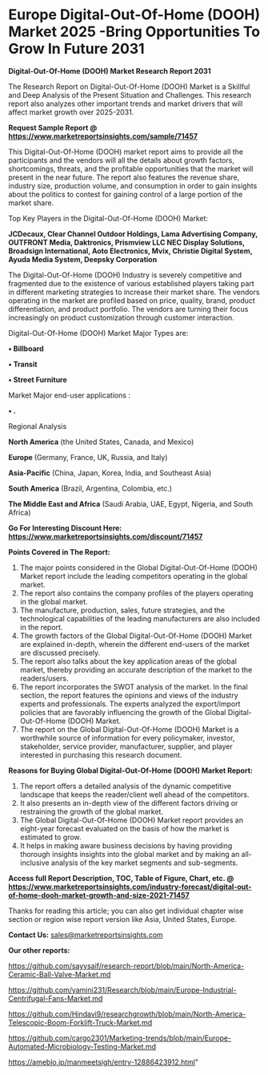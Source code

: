 # Europe Digital-Out-Of-Home (DOOH) Market 2025 -Bring Opportunities To Grow In Future 2031

<strong>Digital-Out-Of-Home (DOOH) Market Research Report 2031</strong>

The Research Report on Digital-Out-Of-Home (DOOH) Market is a Skillful and Deep Analysis of the Present Situation and Challenges. This research report also analyzes other important trends and market drivers that will affect market growth over 2025-2031.

<strong>Request Sample Report @ <a href=https://www.marketreportsinsights.com/sample/71457>https://www.marketreportsinsights.com/sample/71457</a></strong>

This Digital-Out-Of-Home (DOOH) market report aims to provide all the participants and the vendors will all the details about growth factors, shortcomings, threats, and the profitable opportunities that the market will present in the near future. The report also features the revenue share, industry size, production volume, and consumption in order to gain insights about the politics to contest for gaining control of a large portion of the market share.

Top Key Players in the Digital-Out-Of-Home (DOOH) Market:

<strong>JCDecaux, Clear Channel Outdoor Holdings, Lama Advertising Company, OUTFRONT Media, Daktronics, Prismview LLC NEC Display Solutions, Broadsign International, Aoto Electronics, Mvix, Christie Digital System, Ayuda Media System, Deepsky Corporation</strong>

The Digital-Out-Of-Home (DOOH) Industry is severely competitive and fragmented due to the existence of various established players taking part in different marketing strategies to increase their market share. The vendors operating in the market are profiled based on price, quality, brand, product differentiation, and product portfolio. The vendors are turning their focus increasingly on product customization through customer interaction.

Digital-Out-Of-Home (DOOH) Market Major Types are:

<strong>• Billboard

• Transit

• Street Furniture</strong>

Market Major end-user applications :

<strong>• .</strong>

Regional Analysis

</u><strong><b>North America</b></strong> (the United States, Canada, and Mexico)

<strong><b>Europe </b></strong>(Germany, France, UK, Russia, and Italy)

<strong><b>Asia-Pacific</b></strong> (China, Japan, Korea, India, and Southeast Asia)

<strong><b>South America</b></strong> (Brazil, Argentina, Colombia, etc.)

<strong><b>The Middle East and Africa</b></strong> (Saudi Arabia, UAE, Egypt, Nigeria, and South Africa)

<strong>Go For Interesting Discount Here: <a href=https://www.marketreportsinsights.com/discount/71457>https://www.marketreportsinsights.com/discount/71457</a></strong>

<strong>Points Covered in The Report:</strong>
<ol>
  <li>The major points considered in the Global Digital-Out-Of-Home (DOOH) Market report include the leading competitors operating in the global market.</li>
  <li>The report also contains the company profiles of the players operating in the global market.</li>
  <li>The manufacture, production, sales, future strategies, and the technological capabilities of the leading manufacturers are also included in the report.</li>
  <li>The growth factors of the Global Digital-Out-Of-Home (DOOH) Market are explained in-depth, wherein the different end-users of the market are discussed precisely.</li>
  <li>The report also talks about the key application areas of the global market, thereby providing an accurate description of the market to the readers/users.</li>
  <li>The report incorporates the SWOT analysis of the market. In the final section, the report features the opinions and views of the industry experts and professionals. The experts analyzed the export/import policies that are favorably influencing the growth of the Global Digital-Out-Of-Home (DOOH) Market.</li>
  <li>The report on the Global Digital-Out-Of-Home (DOOH) Market is a worthwhile source of information for every policymaker, investor, stakeholder, service provider, manufacturer, supplier, and player interested in purchasing this research document.</li>
</ol>
<strong>Reasons for Buying Global Digital-Out-Of-Home (DOOH) Market Report:</strong>

<ol>
  <li>The report offers a detailed analysis of the dynamic competitive landscape that keeps the reader/client well ahead of the competitors.</li>
  <li>It also presents an in-depth view of the different factors driving or restraining the growth of the global market.</li>
  <li>The Global Digital-Out-Of-Home (DOOH) Market report provides an eight-year forecast evaluated on the basis of how the market is estimated to grow.</li>
  <li>It helps in making aware business decisions by having providing thorough insights insights into the global market and by making an all-inclusive analysis of the key market segments and sub-segments.</li>
</ol>
<strong>Access full Report Description, TOC, Table of Figure, Chart, etc. @ <a href=https://www.marketreportsinsights.com/industry-forecast/digital-out-of-home-dooh-market-growth-and-size-2021-71457>https://www.marketreportsinsights.com/industry-forecast/digital-out-of-home-dooh-market-growth-and-size-2021-71457</a></strong>


Thanks for reading this article; you can also get individual chapter wise section or region wise report version like Asia, United States, Europe.

<strong>Contact Us:</strong>
sales@marketreportsinsights.com

<strong>Our other reports:</strong>

<a href=https://github.com/sayysaif/research-report/blob/main/North-America-Ceramic-Ball-Valve-Market.md>https://github.com/sayysaif/research-report/blob/main/North-America-Ceramic-Ball-Valve-Market.md</a>

<a href=https://github.com/yamini231/Research/blob/main/Europe-Industrial-Centrifugal-Fans-Market.md>https://github.com/yamini231/Research/blob/main/Europe-Industrial-Centrifugal-Fans-Market.md</a>

<a href=https://github.com/Hindavi9/researchgrowth/blob/main/North-America-Telescopic-Boom-Forklift-Truck-Market.md>https://github.com/Hindavi9/researchgrowth/blob/main/North-America-Telescopic-Boom-Forklift-Truck-Market.md</a>

<a href=https://github.com/cargo2301/Marketing-trends/blob/main/Europe-Automated-Microbiology-Testing-Market.md>https://github.com/cargo2301/Marketing-trends/blob/main/Europe-Automated-Microbiology-Testing-Market.md</a>

<a href=https://ameblo.jp/manmeetsigh/entry-12886423912.html>https://ameblo.jp/manmeetsigh/entry-12886423912.html</a>"

